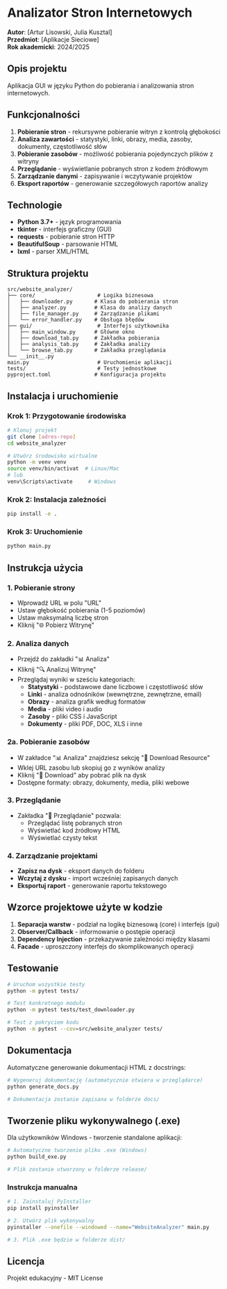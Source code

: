 # Analizator Stron Internetowych

**Autor**: [Artur Lisowski, Julia Kusztal]  
**Przedmiot**: [Aplikacje Sieciowe]  
**Rok akademicki**: 2024/2025

## Opis projektu

Aplikacja GUI w języku Python do pobierania i analizowania stron internetowych.

## Funkcjonalności

1. **Pobieranie stron** - rekursywne pobieranie witryn z kontrolą głębokości
2. **Analiza zawartości** - statystyki, linki, obrazy, media, zasoby, dokumenty, częstotliwość słów
3. **Pobieranie zasobów** - możliwość pobierania pojedynczych plików z witryny
4. **Przeglądanie** - wyświetlanie pobranych stron z kodem źródłowym
5. **Zarządzanie danymi** - zapisywanie i wczytywanie projektów
6. **Eksport raportów** - generowanie szczegółowych raportów analizy

## Technologie

- **Python 3.7+** - język programowania
- **tkinter** - interfejs graficzny (GUI)
- **requests** - pobieranie stron HTTP
- **BeautifulSoup** - parsowanie HTML
- **lxml** - parser XML/HTML

## Struktura projektu

```text
src/website_analyzer/
├── core/                    # Logika biznesowa
│   ├── downloader.py       # Klasa do pobierania stron
│   ├── analyzer.py         # Klasa do analizy danych
│   ├── file_manager.py     # Zarządzanie plikami
│   └── error_handler.py    # Obsługa błędów
├── gui/                     # Interfejs użytkownika
│   ├── main_window.py      # Główne okno
│   ├── download_tab.py     # Zakładka pobierania
│   ├── analysis_tab.py     # Zakładka analizy
│   └── browse_tab.py       # Zakładka przeglądania
└── __init__.py
main.py                      # Uruchomienie aplikacji
tests/                       # Testy jednostkowe
pyproject.toml              # Konfiguracja projektu
```

## Instalacja i uruchomienie

### Krok 1: Przygotowanie środowiska

```bash
# Klonuj projekt
git clone [adres-repo]
cd website_analyzer

# Utwórz środowisko wirtualne
python -m venv venv
source venv/bin/activat  # Linux/Mac
# lub
venv\Scripts\activate     # Windows
```

### Krok 2: Instalacja zależności

```bash
pip install -e .
```

### Krok 3: Uruchomienie

```bash
python main.py
```

## Instrukcja użycia

### 1. Pobieranie strony

- Wprowadź URL w polu "URL"
- Ustaw głębokość pobierania (1-5 poziomów)
- Ustaw maksymalną liczbę stron
- Kliknij "🌐 Pobierz Witrynę"

### 2. Analiza danych

- Przejdź do zakładki "📊 Analiza"
- Kliknij "🔍 Analizuj Witrynę"
- Przeglądaj wyniki w sześciu kategoriach:
  - **Statystyki** - podstawowe dane liczbowe i częstotliwość słów
  - **Linki** - analiza odnośników (wewnętrzne, zewnętrzne, email)
  - **Obrazy** - analiza grafik według formatów
  - **Media** - pliki video i audio
  - **Zasoby** - pliki CSS i JavaScript
  - **Dokumenty** - pliki PDF, DOC, XLS i inne

### 2a. Pobieranie zasobów

- W zakładce "📊 Analiza" znajdziesz sekcję "🔽 Download Resource"
- Wklej URL zasobu lub skopiuj go z wyników analizy
- Kliknij "💾 Download" aby pobrać plik na dysk
- Dostępne formaty: obrazy, dokumenty, media, pliki webowe

### 3. Przeglądanie

- Zakładka "📖 Przeglądanie" pozwala:
  - Przeglądać listę pobranych stron
  - Wyświetlać kod źródłowy HTML
  - Wyświetlać czysty tekst

### 4. Zarządzanie projektami

- **Zapisz na dysk** - eksport danych do folderu
- **Wczytaj z dysku** - import wcześniej zapisanych danych
- **Eksportuj raport** - generowanie raportu tekstowego

## Wzorce projektowe użyte w kodzie

1. **Separacja warstw** - podział na logikę biznesową (core) i interfejs (gui)
2. **Observer/Callback** - informowanie o postępie operacji
3. **Dependency Injection** - przekazywanie zależności między klasami
4. **Facade** - uproszczony interfejs do skomplikowanych operacji

## Testowanie

```bash
# Uruchom wszystkie testy
python -m pytest tests/

# Test konkretnego modułu
python -m pytest tests/test_downloader.py

# Test z pokryciem kodu
python -m pytest --cov=src/website_analyzer tests/
```

## Dokumentacja

Automatyczne generowanie dokumentacji HTML z docstrings:

```bash
# Wygeneruj dokumentację (automatycznie otwiera w przeglądarce)
python generate_docs.py

# Dokumentacja zostanie zapisana w folderze docs/
```

## Tworzenie pliku wykonywalnego (.exe)

Dla użytkowników Windows - tworzenie standalone aplikacji:

```bash
# Automatyczne tworzenie pliku .exe (Windows)
python build_exe.py

# Plik zostanie utworzony w folderze release/
```

### Instrukcja manualna

```bash
# 1. Zainstaluj PyInstaller
pip install pyinstaller

# 2. Utwórz plik wykonywalny
pyinstaller --onefile --windowed --name="WebsiteAnalyzer" main.py

# 3. Plik .exe będzie w folderze dist/
```

## Licencja

Projekt edukacyjny - MIT License
